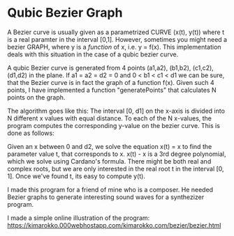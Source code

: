 # Qubic Bezier Graph

A Bezier curve is usually given as a parametrized CURVE (x(t), y(t)) where t is a real paramter in the interval [0,1]. However, sometimes you might need a bezier GRAPH, where y is a _function_ of x, i.e.
y = f(x). This implementation deals with this situation in the case of a qubic bezier curve.

A qubic Bezier curve is generated from 4 points (a1,a2), (b1,b2), (c1,c2), (d1,d2) in the plane.
If a1 = a2 = d2 = 0 and 0 < b1 < c1 < d1 we can be sure, that the Bezier curve is in fact the graph of a function f(x). Given such 4 points, I have implemented a function "generatePoints" that calculates N points on the graph.

The algorithm goes like this:
The interval [0, d1] on the x-axis is divided into N different x values with equal distance. To each of the N x-values, the program computes the corresponding y-value on the bezier curve. This is done as follows:

Given an x between 0 and d2, we solve the equation x(t) = x to find the parameter value t, that corresponds to x. x(t) - x is a 3rd degree polynomial, which we solve using Cardano's formula. There might be both real and complex roots, but we are only interested in the real root t in the interval [0, 1]. Once we've found t, its easy to compute y(t).

I made this program for a friend of mine who is a composer. He needed Bezier graphs to generate interesting sound waves for a synthezizer program.

I made a simple online illustration of the program:
https://kimarokko.000webhostapp.com/kimarokko.com/bezier/bezier.html
